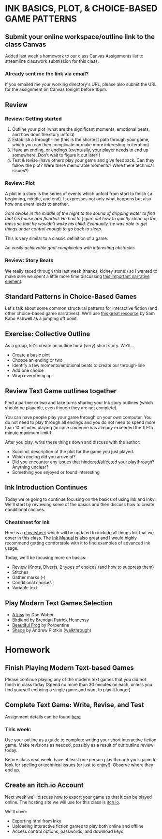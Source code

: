 # INK BASICS, PLOT, & CHOICE-BASED GAME PATTERNS

## Submit your online workspace/outline link to the class Canvas
Added last week's homework to our class Canvas Assignments list to streamline classwork submission for this class. 

### Already sent me the link via email?
If you emailed me your working directory's URL, please also submit the URL for the assignment on Canvas tonight before 10pm.

## Review

### Review: Getting started
1. Outline your plot (what are the significant moments, emotional beats, and how does the story unfold)
2. Establish a through-line (this is the shortest path through your game, which you can then complicate or make more interesting in iteration)
3. Have an ending, or endings (eventually, your player needs to end up somewhere. Don't wait to figure it out later!)
4. Test & revise (have others play your game and give feedback. Can they follow the plot? Were there memorable moments? Were there technical issues?)

### Review: Plot
A plot in a story is the series of events which unfold from start to finish ( a beginning, middle, and end). It expresses not only what happens but also how one event leads to another.

_Sam awoke in the middle of the night to the sound of dripping water to find that his house had flooded. He had to figure out how to quietly clean up the mess so that he wouldn't wake his child. Eventually, he was able to get things under control enough to go back to sleep._

This is very similar to a classic definition of a game:

_An easily achievable goal complicated with interesting obstacles._

### Review: Story Beats
We really raced through this last week (thanks, kidney stone!) so I wanted to make sure we spent a little more time discussing [this important narrative element](week2.md/#story-beats).

## Standard Patterns in Choice-Based Games
Let's talk about some common structural patterns for interactive fiction (and other choice-based game narratives). We'll use [this great resource](https://heterogenoustasks.wordpress.com/2015/01/26/standard-patterns-in-choice-based-games/) by Sam Kabo Ashwell as a jumping off point.

## Exercise: Collective Outline
As a group, let's create an outline for a (very) short story. We'll...
- Create a basic plot
- Choose an ending or two
- Identify a few moments/emotional beats to create our through-line
- Add one choice
- Wrap everything up

## Review Text Game outlines together
Find a partner or two and take turns sharing your Ink story outlines (which should be playable, even though they are not complete). 

You can have people play your game through on your own computer. You do not need to play through all endings and you do not need to spend more than 10 minutes playing (in case someone has already exceeded the 10-15 minute maximum limit!)

After you play, write these things down and discuss with the author:
- Succinct description of the plot for the game you just played.
- Which ending did you arrive at?
- Did you encounter any issues that hindered/affected your playthrough? Anything unclear?
- Something you enjoyed or found interesting

## Ink Introduction Continues
Today we're going to continue focusing on the basics of using Ink and Inky. We'll start by reviewing some of the basics and then discuss how to create conditional choices.

### Cheatsheet for Ink
Here is a [cheatsheet](./assets/documents/ink-basics-cheatsheet.md) which will be updated to include all things Ink that we cover in this class. The [Ink Manual](https://github.com/inkle/ink/blob/master/Documentation/WritingWithInk.md) is also great and I would highly recommend getting comfortable with it to find examples of advanced Ink usage.

Today, we'll be focusing more on basics:
- Review (Knots, Diverts, 2 types of choices (and how to suppress them)
- Stitches
- Gather marks (-)
- Conditional choices
- Variable text

## Play Modern Text Games Selection
- [A kiss](https://collection.eliterature.org/4/works/a-kiss/a-kiss.html#) by Dan Waber
- [Birdland](https://bphennessy.itch.io/birdland) by Brendan Patrick Hennessy
- [Beautiful Frog](https://xrafstar.monster/games/twine/frog/) by Porpentine
- [Shade](https://ifdb.org/viewgame?id=hsfc7fnl40k4a30q) by Andrew Plotkin ([walkthrough](http://www.plover.net/~davidw/sol/shade.html))


# Homework

## Finish Playing Modern Text-based Games
Please continue playing any of the modern text games that you did not finish in class today (Spend no more than 30 minutes on each, unless you find yourself enjoying a single game and want to play it longer)

## Complete Text Game: Write, Revise, and Test
Assignment details can be found [here](./assets/documents/complete-text-game.md)

### This week:
Use your outline as a guide to complete writing your short interactive fiction game. Make revisions as needed, possibly as a result of our outline review today. 

Before class next week, have at least one person play through your game to look for spelling or technical issues (or just to enjoy!). Observe where they end up.



## Create an itch.io Account
Next week we'll discuss how to export your game so that it can be played online. The hosting site we will use for this class is [itch.io](https://itch.io/).

We'll cover
- Exporting html from Inky
- Uploading interactive fiction games to play both online and offline
- Access control options, passwords, and download keys
